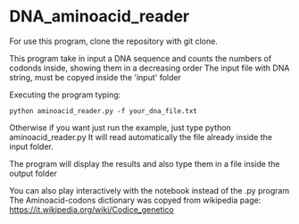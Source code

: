 # DNA_aminoacid_reader

For use this program, clone the repository with git clone.

This program take in input a DNA sequence and counts the numbers of codonds inside, showing them in a decreasing order
The input file with DNA string, must be copyed inside the 'input' folder


Executing the program typing:

    python aminoacid_reader.py -f your_dna_file.txt

Otherwise if you want just run the example, just type
    python aminoacid_reader.py
It will read automatically the file already inside the input folder.

The program will display the results and also type them in a file inside the output folder


You can also play interactively with the notebook instead of the .py program
The Aminoacid-codons dictionary was copyed from wikipedia page:
https://it.wikipedia.org/wiki/Codice_genetico

